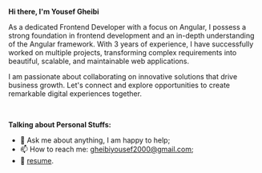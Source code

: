 <!--
**yousefgheibi/yousefgheibi** is a ✨ _special_ ✨ repository because its `README.md` (this file) appears on your GitHub profile.
<img src="https://github-readme-stats.vercel.app/api?username=yousefgheibi&show_icons=true&theme=ADD_THEME_HERE" width="400">
Here are some ideas to get you started:

- 🔭 I’m currently working on ...
- 🌱 I’m currently learning ...
- 👯 I’m looking to collaborate on ...
- 🤔 I’m looking for help with ...
- 💬 Ask me about ...
- 📫 How to reach me: ...
- 😄 Pronouns: ...
- ⚡ Fun fact: ...
-->

**Hi there, I'm Yousef Gheibi**

As a dedicated Frontend Developer with a focus on Angular, I possess a strong foundation in frontend development and an in-depth understanding of the Angular framework. With 3 years of experience, I have successfully worked on multiple projects, transforming complex requirements into beautiful, scalable, and maintainable web applications.

I am passionate about collaborating on innovative solutions that drive business growth. Let's connect and explore opportunities to create remarkable digital experiences together.
 
  
</br>



**Talking about Personal Stuffs:**

- 💬 Ask me about anything, I am happy to help;
- 📫 How to reach me: gheibiyousef2000@gmail.com;
- 📝 [resume](https://drive.google.com/file/d/1xKZkGRH75Ryn_mYikvjFGndRfNvkUnis/view?usp=drive_link).

</br>



